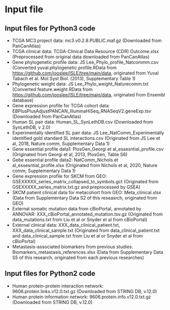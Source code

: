 # Input file


## Input files for Python3 code
+ TCGA MC3 project data: mc3.v0.2.8.PUBLIC.maf.gz (Downloaded from PanCanAtlas)
+ TCGA clinical data: TCGA-Clinical Data Resource (CDR) Outcome.xlsx (Preprocessed from original data downloaded from PanCanAtlas)
+ Gene phylogenetic profile data: JS Lee_Phylo_profile_Natcommm.csv (Converted yuval.phylogenetic.profile.RData from https://github.com/jooslee/ISLE/tree/main/data, originated from Yuval Tabach et al. Mol Syst Biol. (2013), Supplementary Table 1)
+ Phylogenetic weight data: JS Lee_Phylo_weight_Naturecomm.txt (Converted feature.weight.RData from https://github.com/jooslee/ISLE/tree/main/data, originated from Ensembl database)
+ Gene expression profile for TCGA cohort data: EBPlusPlusAdjustPANCAN_IlluminaHiSeq_RNASeqV2.geneExp.tsv (Downloaded from PanCanAtlas)
+ Human SL pair data: Human_SL_SynLethDB.csv (Downloaded from SynLethDB, v 2.0)
+ Experimentally identified SL pair data: JS Lee_NatComm_Experimentally identified gold standard SL interactions.csv (Originated from JS Lee et al, 2018, Nature comm, Supplementary Data 1)
+ Gene essential profile data1: PlosGen_Georgi et al_essesntial_profile.csv (Originated from Georgi et al, 2013, PlosGen, Table S6)
+ Gebe essential profile data2: NatComm_Nichols et al_essesntial_profile.xlsx (Originated from Nichols et al, 2020, Nature comm, Supplementary Data 1)
+ Gene expression profile for SKCM from GEO: GSEXXXXX_series_matrix_collapsed_to_symbols.gct (Originated from GSEXXXXX_series_matrix.txt.gz and preprocessed by GSEA)
+ SKCM patient clinical data for metacohort from GEO: Meta_clinical.xlsx (Data from Supplementary Data S2 of this reseasrch, originated from GEO)
+ External somatic mutation data from cBioPortal, annotated by ANNOVAR: XXX_cBioPortal_annotated_mutation.tsv.gz (Originated from data_mutations.txt from Liu et al or Snyder et al from cBioPortal)
+ External clinical data: XXX_data_clinical_patient.txt, XXX_data_clinical_sample.txt (Originated from data_clinical_patient.txt and data_clinical_sample.txt from Liu et al or Snyder et al from cBioPortal)
+ Metastasis-associated biomarkers from previous studies: Biomarkers_metastasis_references.xlsx (Data from Supplementary Data S5 of this research, originated from each previous researches)

## Input files for Python2 code
+ Human protein-protein interaction network: 9606.protein.links.v12.0.txt.gz (Downloaded from STRING DB, v.12.0)
+ Human protein information network: 9606.protein.info.v12.0.txt.gz (Downloaded from STRING DB, v.12.0)
